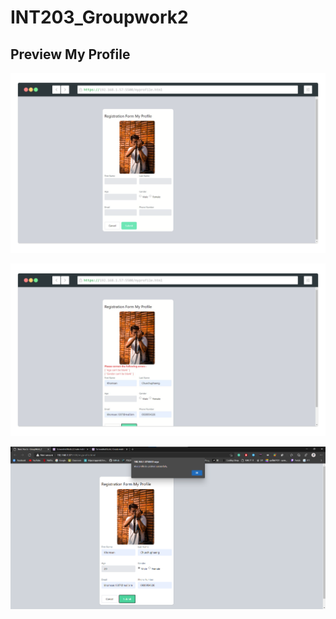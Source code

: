 # INT203_Groupwork2

## Preview My Profile

![alt text](/INT203_62130500012_GroupWork_6/preview01.png?raw=true "Preview01")

![alt text](/INT203_62130500012_GroupWork_6/preview02.png?raw=true "Preview02")

![alt text](/INT203_62130500012_GroupWork_6/preview03.png?raw=true "Preview03")
